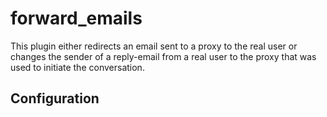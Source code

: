 forward_emails
========

This plugin either redirects an email sent to a proxy to the real user or changes the sender of a reply-email from a real user to the proxy that was used to initiate the conversation.

Configuration
-------------